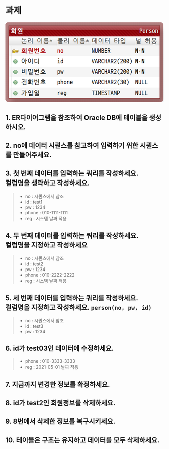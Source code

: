 # 과제

![ER다이어그램](./Person.png)
## 1. ER다이어그램을 참조하여 Oracle DB에 테이블을 생성하시오.

## 2. no에 데이터 시퀀스를 참고하여 입력하기 위한 시퀀스를 만들어주세요.

## 3. 첫 번째 데이터를 입력하는 쿼리를 작성하세요.<br>컬럼명을 생략하고 작성하세요.
> - no : 시퀸스에서 참조
> - id : test1
> - pw : 1234
> - phone : 010-1111-1111
> - reg : 시스템 날짜 적용

## 4. 두 번째 데이터를 입력하는 쿼리를 작성하세요.<br>컬럼명을 지정하고 작성하세요
> - no : 시퀸스에서 참조
> - id : test2
> - pw : 1234
> - phone : 010-2222-2222
> - reg : 시스템 날짜 적용

## 5. 세 번째 데이터를 입력하는 쿼리를 작성하세요.<br>컬럼명을 지정하고 작성하세요. `person(no, pw, id)`
> - no : 시퀀스에서 참조
> - id : test3
> - pw : 1234

## 6. id가 test03인 데이터에 수정하세요.
> - phone : 010-3333-3333
> - reg : 2021-05-01 날짜 적용

## 7. 지금까지 변경한 정보를 확정하세요.

## 8. id가 test2인 회원정보를 삭제하세요.

## 9. 8번에서 삭제한 정보를 복구시키세요.

## 10. 테이블은 구조는 유지하고 데이터를 모두 삭제하세요.
